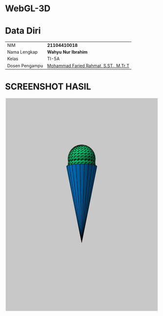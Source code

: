 # WebGL-3D

# Data Diri

|  |  |
|--|--|
| NIM | **21104410018** |
| Nama Lengkap | **Wahyu Nur Ibrahim** |
| Kelas | TI-5A |
| Dosen Pengampu | [Mohammad Faried Rahmat, S.ST., M.Tr.T](https://github.com/fariedrahmat) |

# SCREENSHOT HASIL
![SS](https://github.com/WahyuNurIbrah/WebGL-3D/blob/main/image.png)
